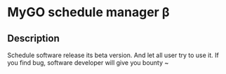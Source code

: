 # MyGO schedule manager β

## Description
Schedule software release its beta version. 
And let all user try to use it.
If you find bug, software developer will give you bounty ~

